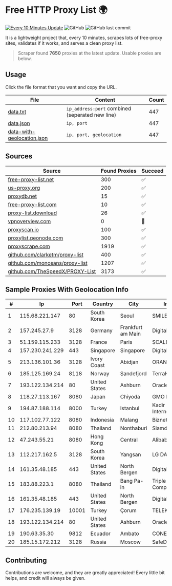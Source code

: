 
# Free HTTP Proxy List 🌍

[![Every 10 Minutes Update](https://github.com/mertguvencli/http-proxy-list/actions/workflows/main.yml/badge.svg?branch=main)](https://github.com/mertguvencli/http-proxy-list/actions/workflows/main.yml)
![GitHub](https://img.shields.io/github/license/mertguvencli/http-proxy-list)
![GitHub last commit](https://img.shields.io/github/last-commit/mertguvencli/http-proxy-list)

It is a lightweight project that, every 10 minutes, scrapes lots of free-proxy sites, validates if it works, and serves a clean proxy list.


> Scraper found **7650** proxies at the latest update. Usable proxies are below.

## Usage

Click the file format that you want and copy the URL.


|File|Content|Count|
|----|-------|-----|
|[data.txt](https://raw.githubusercontent.com/mertguvencli/http-proxy-list/main/proxy-list/data.txt)|`ip_address:port` combined (seperated new line)|447|
|[data.json](https://raw.githubusercontent.com/mertguvencli/http-proxy-list/main/proxy-list/data.json)|`ip, port`|447|
|[data-with-geolocation.json](https://raw.githubusercontent.com/mertguvencli/http-proxy-list/main/proxy-list/data-with-geolocation.json)|`ip, port, geolocation`|447|

## Sources

|Source|Found Proxies|Succeed|
|------|-------------|-------|
|[free-proxy-list.net](https://free-proxy-list.net)|300|✅|
|[us-proxy.org](https://www.us-proxy.org)|200|✅|
|[proxydb.net](http://proxydb.net)|15|✅|
|[free-proxy-list.com](https://free-proxy-list.com/?page=&port=&type%5B%5D=http&type%5B%5D=https&up_time=0&search=Search)|10|✅|
|[proxy-list.download](https://www.proxy-list.download/HTTP)|26|✅|
|[vpnoverview.com](https://vpnoverview.com/privacy/anonymous-browsing/free-proxy-servers)|0|🚫|
|[proxyscan.io](https://www.proxyscan.io)|100|✅|
|[proxylist.geonode.com](https://proxylist.geonode.com/api/proxy-list?limit=300&page=1&sort_by=lastChecked&sort_type=desc&protocols=http,https)|300|✅|
|[proxyscrape.com](https://api.proxyscrape.com/v2/?request=displayproxies&protocol=http&timeout=10000&country=all&ssl=all&anonymity=all)|1919|✅|
|[github.com/clarketm/proxy-list](https://raw.githubusercontent.com/clarketm/proxy-list/master/proxy-list-raw.txt)|400|✅|
|[github.com/monosans/proxy-list](https://raw.githubusercontent.com/monosans/proxy-list/main/proxies/http.txt)|1207|✅|
|[github.com/TheSpeedX/PROXY-List](https://raw.githubusercontent.com/TheSpeedX/PROXY-List/master/http.txt)|3173|✅|


## Sample Proxies With Geolocation Info

|#|Ip|Port|Country|City|Internet Service Provider|
|-|--|----|-------|----|-------------------------|
|1|115.68.221.147|80|South Korea|Seoul|SMILESERV|
|2|157.245.27.9|3128|Germany|Frankfurt am Main|DigitalOcean, LLC|
|3|51.159.115.233|3128|France|Paris|SCALEWAY|
|4|157.230.241.229|443|Singapore|Singapore|DigitalOcean, LLC|
|5|213.136.101.36|3128|Ivory Coast|Abidjan|ORANGE COTE D'IVOIRE|
|6|185.125.169.24|8118|Norway|Sandefjord|TerraHost AS|
|7|193.122.134.214|80|United States|Ashburn|Oracle Corporation|
|8|118.27.113.167|8080|Japan|Chiyoda|GMO Internet, Inc.|
|9|194.87.188.114|8000|Turkey|Istanbul|Kadir Huseyin Tezcan Nosspeed Internet Teknolojileri|
|10|117.102.77.122|8080|Indonesia|Malang|Biznet Networks|
|11|212.80.213.94|8080|Thailand|Nonthaburi|Siamdata Communication Co.|
|12|47.243.55.21|8080|Hong Kong|Central|Alibaba (US) Technology Co., Ltd.|
|13|112.217.162.5|3128|South Korea|Yangsan|LG DACOM Corporation|
|14|161.35.48.185|443|United States|North Bergen|DigitalOcean, LLC|
|15|183.88.223.1|8080|Thailand|Bang Pa-in|Triple T Broadband Public Company Limited|
|16|161.35.48.185|443|United States|North Bergen|DigitalOcean, LLC|
|17|176.235.139.19|10001|Turkey|Çorum|TELEKOM19TELEKOMUNIKASYON|
|18|193.122.134.214|80|United States|Ashburn|Oracle Corporation|
|19|190.63.35.30|9812|Ecuador|Ambato|CONECEL|
|20|185.15.172.212|3128|Russia|Moscow|SafeData LLC|



## Contributing

Contributions are welcome, and they are greatly appreciated! Every
little bit helps, and credit will always be given.


